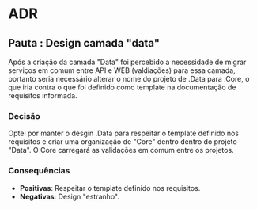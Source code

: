 # ADR

## Pauta : Design camada "data"
Após a criação da camada "Data" foi percebido a necessidade de migrar serviços em comum entre API e WEB (valdiações) para essa camada, portanto seria necessário alterar o nome do projeto de .Data para .Core, o que iria contra o que foi definido como template na documentação de requisitos informada.

### Decisão
Optei por manter o desgin .Data para respeitar o template definido nos requisitos e criar uma organização de "Core" dentro dentro do projeto "Data".
O Core carregará as validações em comum entre os projetos.

   
### Consequências
- **Positivas**: Respeitar o template definido nos requisitos.
- **Negativas**: Design "estranho".

